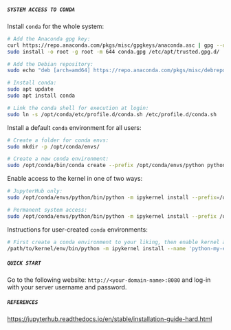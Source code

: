 ##### **`SYSTEM ACCESS TO CONDA`**

Install `conda` for the whole system:

```bash
# Add the Anaconda gpg key:
curl https://repo.anaconda.com/pkgs/misc/gpgkeys/anaconda.asc | gpg --dearmor > conda.gpg 
sudo install -o root -g root -m 644 conda.gpg /etc/apt/trusted.gpg.d/

# Add the Debian repository:
sudo echo "deb [arch=amd64] https://repo.anaconda.com/pkgs/misc/debrepo/conda stable main" > /etc/apt/sources.list.d/conda.list

# Install conda:
sudo apt update
sudo apt install conda

# Link the conda shell for execution at login:
sudo ln -s /opt/conda/etc/profile.d/conda.sh /etc/profile.d/conda.sh
```

Install a default `conda` environment for all users:

```bash
# Create a folder for conda envs:
sudo mkdir -p /opt/conda/envs/

# Create a new conda environment:
sudo /opt/conda/bin/conda create --prefix /opt/conda/envs/python python=3.7 ipykernel
```

Enable access to the kernel in one of two ways:

```bash
# JupyterHub only:
sudo /opt/conda/envs/python/bin/python -m ipykernel install --prefix=/opt/jupyterhub/ --name 'python' --display-name "Python (default)"

# Permanent system access:
sudo /opt/conda/envs/python/bin/python -m ipykernel install --prefix /usr/local/ --name 'python' --display-name "Python (default)"
```

Instructions for user-created `conda` environments:

```bash
# First create a conda environment to your liking, then enable kernel access:
/path/to/kernel/env/bin/python -m ipykernel install --name 'python-my-env' --display-name "Python My Env"
```

##### **`QUICK START`**

Go to the following website: `http://<your-domain-name>:8080` and log-in with your server username and password.

##### **`REFERENCES`**

https://jupyterhub.readthedocs.io/en/stable/installation-guide-hard.html
